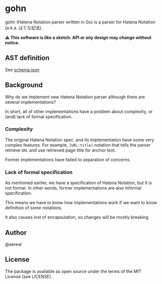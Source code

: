 # gohn

gohn (Hatena Notation parser written in Go) is a parser for Hatena Notation (a.k.a. はてな記法).

**:warning: This software is like a sketch. API or any design may change without notice.**

## AST definition

See [schema.json](schema.json)

## Background

Why do we implement new Hatena Notation parser although there are several implementations?

In short, all of other implementations have a problem about complexity, or (and) lack of formal specification.

### Complexity

The original Hatena Notation spec. and its implementation have some very complex features.
For example, `[URL:title]` notation that tells the parser retrieve `URL` and use retrieved page title for anchor text.

Former implementations have failed to separation of concerns.

### Lack of formal specification

As mentioned earlier, we have a specification of Hatena Notation, but it is not formal.
In other words, former implementations are also informal specification.

This means we have to know how implementations work if we want to know definition of some notations.

It also causes lost of encapsulation, so changes will be mostly breaking.

## Author

@aereal

## License

The package is available as open source under the terms of the MIT License (see LICENSE).
